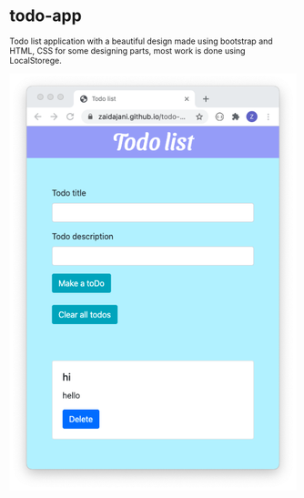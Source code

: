 # todo-app

Todo list application with a beautiful design made using bootstrap and HTML, CSS for some designing parts, most work is done using  LocalStorege.

![demo](./demo-image.png)


